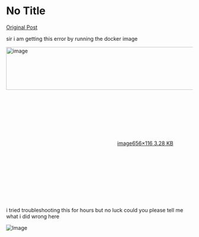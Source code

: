 # No Title

[Original Post](https://discourse.onlinedegree.iitm.ac.in/t/164277/310)

<p>sir i am getting this error by running the docker image<br>
<div class="lightbox-wrapper"><a class="lightbox" href="https://europe1.discourse-cdn.com/flex013/uploads/iitm/original/3X/7/d/7d16a8ef3054bbd7db0999d3efcf5aaadae798d5.png" data-download-href="/uploads/short-url/hQAeppzCT6UMjxo679DbUO4hU8d.png?dl=1" title="image" rel="noopener nofollow ugc"><img src="https://europe1.discourse-cdn.com/flex013/uploads/iitm/original/3X/7/d/7d16a8ef3054bbd7db0999d3efcf5aaadae798d5.png" alt="image" data-base62-sha1="hQAeppzCT6UMjxo679DbUO4hU8d" width="656" height="116"><div class="meta"><svg class="fa d-icon d-icon-far-image svg-icon" aria-hidden="true"><use href="#far-image"></use></svg><span class="filename">image</span><span class="informations">656×116 3.28 KB</span><svg class="fa d-icon d-icon-discourse-expand svg-icon" aria-hidden="true"><use href="#discourse-expand"></use></svg></div></a></div></p>
<p>i tried troubleshooting this for hours but no luck could you please tell me what i did wrong here</p>

![Image](https://europe1.discourse-cdn.com/flex013/uploads/iitm/original/3X/7/d/7d16a8ef3054bbd7db0999d3efcf5aaadae798d5.png)